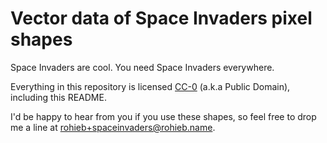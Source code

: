 # Vector data of Space Invaders pixel shapes

Space Invaders are cool. You need Space Invaders everywhere.

Everything in this repository is licensed [CC-0](http://creativecommons.org/publicdomain/zero/1.0/) (a.k.a Public Domain), including this README.

I'd be happy to hear from you if you use these shapes, so feel free to drop me a line at rohieb+spaceinvaders@rohieb.name.
